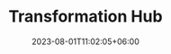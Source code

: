 ---
title: "Transformation Hub"
date: 2023-08-01T11:02:05+06:00
icon: "ti-panel"
weight: 23
description: "Lorem ipsum dolor sit amet ipsum dolor sit amet ipsum dolor sit amet"
type : "docs"
---